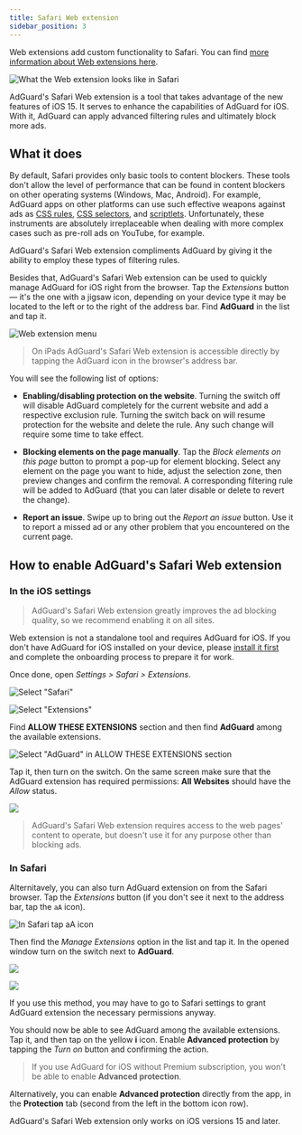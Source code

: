 ```yaml
---
title: Safari Web extension
sidebar_position: 3
---
```


Web extensions add custom functionality to Safari. You can find [more information about Web extensions here](https://developer.apple.com/documentation/safariservices/safari_web_extensions).

![What the Web extension looks like in Safari](https://cdn.adguard.com/public/Adguard/kb/iOS/webext/menu_en.png)

AdGuard's Safari Web extension is a tool that takes advantage of the new features of iOS 15. It serves to enhance the capabilities of AdGuard for iOS. With it, AdGuard can apply advanced filtering rules and ultimately block more ads.

## What it does

By default, Safari provides only basic tools to content blockers. These tools don't allow the level of performance that can be found in content blockers on other operating systems (Windows, Mac, Android). For example, AdGuard apps on other platforms can use such effective weapons against ads as [CSS rules](/general/create-own-filters#cosmetic-css-rules), [CSS selectors](/general/create-own-filters#extended-css-selectors), and [scriptlets](/general/create-own-filters#scriptlets). Unfortunately, these instruments are absolutely irreplaceable when dealing with more complex cases such as pre-roll ads on YouTube, for example.

AdGuard's Safari Web extension compliments AdGuard by giving it the ability to employ these types of filtering rules.

Besides that, AdGuard's Safari Web extension can be used to quickly manage AdGuard for iOS right from the browser. Tap the *Extensions* button — it's the one with a jigsaw icon, depending on your device type it may be located to the left or to the right of the address bar. Find **AdGuard** in the list and tap it. 

![Web extension menu](https://cdn.adguard.com/public/Adguard/kb/iOS/webext/ext_adguard_en.png?1)

>On iPads AdGuard's Safari Web extension is accessible directly by tapping the AdGuard icon in the browser's address bar.

You will see the following list of options:

* **Enabling/disabling protection on the website**. Turning the switch off will disable AdGuard completely for the current website and add a respective exclusion rule. Turning the switch back on will resume protection for the website and delete the rule. Any such change will require some time to take effect.

* **Blocking elements on the page manually**. Tap the *Block elements on this page* button to prompt a pop-up for element blocking. Select any element on the page you want to hide, adjust the selection zone, then preview changes and confirm the removal. A corresponding filtering rule will be added to AdGuard (that you can later disable or delete to revert the change).

* **Report an issue**. Swipe up to bring out the *Report an issue* button. Use it to report a missed ad or any other problem that you encountered on the current page.

## How to enable AdGuard's Safari Web extension

### In the iOS settings

> AdGuard's Safari Web extension greatly improves the ad blocking quality, so we recommend enabling it on all sites.

Web extension is not a standalone tool and requires AdGuard for iOS. If you don't have AdGuard for iOS installed on your device, please [install it first](https://kb.adguard.com/en/ios/installation) and complete the onboarding process to prepare it for work.

Once done, open *Settings > Safari > Extensions*. 

![Select "Safari"](https://cdn.adguard.com/public/Adguard/kb/iOS/webext/settings1_en.png)

![Select "Extensions"](https://cdn.adguard.com/public/Adguard/kb/iOS/webext/settings2_en.png)

Find **ALLOW THESE EXTENSIONS** section and then find **AdGuard** among the available extensions. 

![Select "AdGuard" in ALLOW THESE EXTENSIONS section](https://cdn.adguard.com/public/Adguard/kb/iOS/webext/settings3_en.png)

Tap it, then turn on the switch. On the same screen make sure that the AdGuard extension has required permissions: **All Websites** should have the *Allow* status. 

![](https://cdn.adguard.com/public/Adguard/kb/iOS/webext/settings4_en.png)

>AdGuard's Safari Web extension requires access to the web pages' content to operate, but doesn't use it for any purpose other than blocking ads.

### In Safari

Alternitavely, you can also turn AdGuard extension on from the Safari browser. Tap the *Extensions* button (if you don't see it next to the address bar, tap the `aA` icon). 

![In Safari tap aA icon](https://cdn.adguard.com/public/Adguard/kb/iOS/webext/safari1_en.png)

Then find the *Manage Extensions* option in the list and tap it. In the opened window turn on the switch next to **AdGuard**. 

![](https://cdn.adguard.com/public/Adguard/kb/iOS/webext/safari2_en.png)

![](https://cdn.adguard.com/public/Adguard/kb/iOS/webext/safari3_en.png)

If you use this method, you may have to go to Safari settings to grant AdGuard extension the necessary permissions anyway.

You should now be able to see AdGuard among the available extensions. Tap it, and then tap on the yellow **i** icon. Enable **Advanced protection** by tapping the *Turn on* button and confirming the action.

>If you use AdGuard for iOS without Premium subscription, you won't be able to enable **Advanced protection**. 

Alternatively, you can enable **Advanced protection** directly from the app, in the **Protection** tab (second from the left in the bottom icon row). 

AdGuard's Safari Web extension only works on iOS versions 15 and later.
